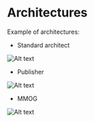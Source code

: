 # Architectures

Example of architectures:

* Standard architect

![Alt text](https://raw.git-hub.com/joanmiespada/architectures/master/Standart-architecture.svg?sanitize=true)

* Publisher

![Alt text](https://raw.github.com/joanmiespada/architectures/master/publisher-solution.svg?sanitize=true)

* MMOG

![Alt text](https://raw.github.com/joanmiespada/architectures/master/mmog-solution.svg?sanitize=true)
